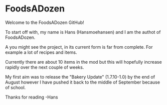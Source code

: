 FoodsADozen
===========

Welcome to the FoodsADozen GitHub!

To start off with, my name is Hans (Hansmoehansen) and I am the authot of FoodsADozen.

A you might see the project, in its current form is far from complete.
For example a lot of recipes and items.

Currently there are about 10 items in the mod but this will hopefully increase rapidly over the next couple of weeks.

My first aim was to release the "Bakery Update" (1.7.10-1.0) by the end of August however I have pushed it back to the middle of September because of school.

Thanks for reading
-Hans
